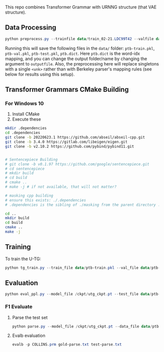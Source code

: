 This repo combines Transformer Grammar with URNNG structure (that VAE structure).

## Data Processing

```powershell
python preprocess.py --trainfile data/train_02-21.LDC99T42 --valfile data/dev_24.LDC99T42 --testfile data/test_23.LDC99T42 --outputfile data/ptb --vocabminfreq 1 --lowercase 0 --replace_num 0 --batchsize 16
```

Running this will save the following files in the `data/` folder: `ptb-train.pkl`, `ptb-val.pkl`, `ptb-test.pkl`, `ptb.dict`. Here `ptb.dict` is the word-idx mapping, and you can change the output folder/name by changing the argument to `outputfile`. Also, the preprocessing here will replace singletons with a single `<unk>` rather than with Berkeley parser's mapping rules (see below for results using this setup).

## Transformer Grammars CMake Building

### For Windows 10

1. Install CMake
2. Execute these

```sh
mkdir .dependencies
cd .dependencies
git clone -b 20220623.1 https://github.com/abseil/abseil-cpp.git
git clone -b 3.4.0 https://gitlab.com/libeigen/eigen.git
git clone -b v2.10.2 https://github.com/pybind/pybind11.git


# Sentencepiece Building
# git clone -b v0.1.97 https://github.com/google/sentencepiece.git
# cd sentencepiece
# mkdir build
# cd build
# cmake ..
# make -j # if not available, that will not matter?

# masking cpp building
# ensure this exists: ./.dependencies
# .dependencies is the sibling of ./masking from the parent directory .

cd ..
mkdir build
cd build
cmake ..
make -j
```



## Training

To train the U-TG:

```powershell
python tg_train.py --train_file data/ptb-train.pkl --val_file data/ptb-val.pkl --save_path /ckpt/utg_ckpt.pt --mode unsupervised --gpu 0
```

## Evaluation



```powershell
python eval_ppl.py --model_file /ckpt/utg_ckpt.pt --test_file data/ptb-test.pkl --samples 1000 --is_temp 2 --gpu 0
```

### F1 Evaluate

1. Parse the test set

   ```powershell
   python parse.py --model_file /ckpt/utg_ckpt.pt --data_file data/ptb-test.txt --out_file pred-parse.txt --gold_out_file gold-parse.txt --gpu 0
   ```

   

2. Evalb evaluation

   ```powershell
   evalb -p COLLINS.prm gold-parse.txt test-parse.txt
   ```
   

